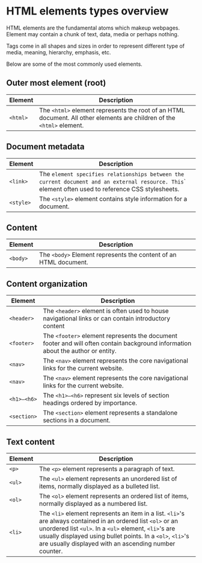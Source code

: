 # HTML elements types overview

HTML elements are the fundamental atoms which makeup webpages. Element may contain a chunk of text, data, media or perhaps nothing.

Tags come in all shapes and sizes in order to represent different type of media, meaning, hierarchy, emphasis, etc.

Below are some of the most commonly used elements.

## Outer most element (root)

|Element|Description|
| --- |---|
|`<html>`|The `<html>` element represents the root of an HTML document. All other elements are children of the `<html>` element.|

## Document metadata

|Element|Description|
| --- |---|
|`<link>`|The <link>` element specifies relationships between the current document and an external resource. This `<link>` element often used to reference CSS stylesheets.|
|`<style>`| The `<style>` element contains style information for a document.|

## Content

|Element|Description|
| --- |---|
|`<body>`|The `<body>` Element represents the content of an HTML document.|

## Content organization

|Element|Description|
| --- |---|
|`<header>`|The `<header>` element is often used to house navigational links or can contain introductory content|
|`<footer>`| The `<footer>` element represents the document footer and will often contain background information about the author or entity.|
|`<nav>`| The `<nav>` element represents the core navigational links for the current website.|
|`<nav>`| The `<nav>` element represents the core navigational links for the current website.|
|`<h1>–<h6>`| The `<h1>–<h6>` represent six levels of section headings ordered by importance.|
|`<section>`| The `<section>` element represents a standalone sections in a document.|

## Text content

|Element|Description|
| --- |---|
|`<p>`|The `<p>` element represents a paragraph of text.|
|`<ul>`|The `<ul>` element represents an unordered list of items, normally displayed as a bulleted list.|
|`<ol>`|The `<ol>` element represents an ordered list of items, normally displayed as a numbered list.|
|`<li>`|The `<li>` element represents an item in a list. `<li>`'s are always contained in an ordered list `<ol>` or an unordered list `<ul>`. In a `<ul>` element, `<li>`'s are usually displayed using bullet points. In a `<ol>`, `<li>`'s are usually displayed with an ascending number counter.|





	


	

	



	
